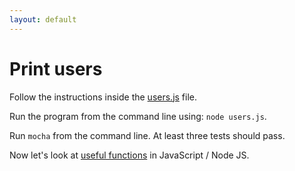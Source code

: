 ```yaml
---
layout: default
---
```


# Print users

Follow the instructions inside the [users.js](users.js) file.

Run the program from the command line using: `node users.js`.

Run `mocha` from the command line. At least three tests should pass.

Now let's look at [useful functions](/node-tutorial/useful-functions-built-into-javascript.html) in JavaScript / Node JS.
